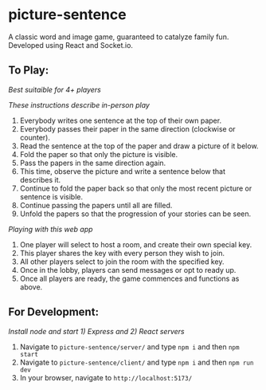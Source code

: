 # picture-sentence

A classic word and image game, guaranteed to catalyze family fun. Developed using React and Socket.io. 

## To Play:
*Best suitaible for 4+ players*

*These instructions describe in-person play*
1. Everybody writes one sentence at the top of their own paper.
2. Everybody passes their paper in the same direction (clockwise or counter).
3. Read the sentence at the top of the paper and draw a picture of it below.
4. Fold the paper so that only the picture is visible.
5. Pass the papers in the same direction again.
6. This time, observe the picture and write a sentence below that describes it.
7. Continue to fold the paper back so that only the most recent picture or sentence is visible.
8. Continue passing the papers until all are filled.
9. Unfold the papers so that the progression of your stories can be seen.

*Playing with this web app*
1. One player will select to host a room, and create their own special key.
2. This player shares the key with every person they wish to join.
3. All other players select to join the room with the specified key.
4. Once in the lobby, players can send messages or opt to ready up.
5. Once all players are ready, the game commences and functions as above.

## For Development:
*Install node and start 1) Express and 2) React servers*
1. Navigate to `picture-sentence/server/` and type ```npm i``` and then ```npm start```
2. Navigate to `picture-sentence/client/` and type ```npm i``` and then ```npm run dev```
3. In your browser, navigate to ```http://localhost:5173/```
